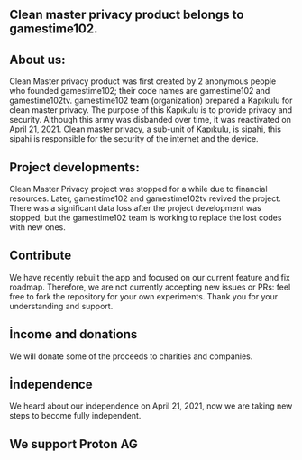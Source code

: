 Clean master privacy product belongs to gamestime102.
------------------------------------------------------------------------------------------------------
About us:
------------------------------------------------------------------------------------------------------
Clean Master privacy product was first created by 2 anonymous people who founded gamestime102; their code names are gamestime102 and gamestime102tv. gamestime102 team (organization) prepared a Kapıkulu for clean master privacy. The purpose of this Kapıkulu is to provide privacy and security.
Although this army was disbanded over time, it was reactivated on April 21, 2021. Clean master privacy, a sub-unit of Kapıkulu, is sipahi, this sipahi is responsible for the security of the internet and the device. 

Project developments:
----------------------------------------------------------------------------------------------------
Clean Master Privacy project was stopped for a while due to financial resources. Later, gamestime102 and gamestime102tv revived the project. There was a significant data loss after the project development was stopped, but the gamestime102 team is working to replace the lost codes with new ones.

Contribute
------------------------------------------------------------------------------------------------------
We have recently rebuilt the app and focused on our current feature and fix roadmap. Therefore, we are not currently accepting new issues or PRs: feel free to fork the repository for your own experiments. Thank you for your understanding and support.

İncome and donations
-------------------------------------------------------------------------------------------------------
We will donate some of the proceeds to charities and companies.


İndependence
-------------------------------------------------------------------------------------------------------
We heard about our independence on April 21, 2021, now we are taking new steps to become fully independent.


We support Proton AG
--------------------------------------------------------------------------------------------------------
<!DOCTYPE html>
<html lang="tr">
<head>
    <meta charset="UTF-8">
    <meta name="viewport" content="width=device-width, initial-scale=1.0">
    <title>Geçişli Metin Örneği</title>
    <style>
        .container {
            display: flex;
            align-items: center;
            position: relative;
        }
</head>
<body>
    <div class="container">
        <svg width="100" height="100" xmlns="http://www.w3.org/2000/svg">
            <circle cx="50" cy="50" r="40" fill="blue" />
        </svg>
        <span class="text hide">Thanks to Proton AG, we found our own identity and are now</span>
        <button class="button">Görüntüle</button>
    </div>
<------->
    <script>
        document.querySelector('.button').addEventListener('click', function() {
            document.querySelector('.text').classList.toggle('show');
            document.querySelector('.text').classList.toggle('hide');
        });
    </script>
</body>
</html>

License
--------------------------------------------------------------------------------------------------------
Licensed by gamestime102 for 2025-2026 and beyond.
--------------------------------------------------------------------------------------------------------

The code and data files in this distribution are licensed under the GNU General Public License, version 3 or any later version, as published by the Free Software Foundation. For a copy of this license, see https://www.gnu.org/licenses/.
